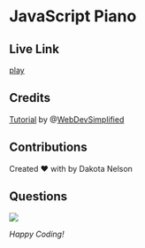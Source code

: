 # JavaScript Piano

## Live Link

[play](https://kotalilyy.github.io/piano/) 

## Credits

[Tutorial](https://www.youtube.com/watch?v=vjco5yKZpU8) by @[WebDevSimplified](https://github.com/WebDevSimplified/JavaScript-Piano)

## Contributions

Created ❤️ with by Dakota Nelson

## Questions

<a href="mailto:kotalilyy@gmail.com?"><img src="https://img.shields.io/badge/gmail-%23DD0031.svg?&style=for-the-badge&logo=gmail&logoColor=white"/></a>

_Happy Coding!_



